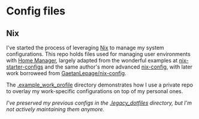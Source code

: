 # Config files

## Nix
I've started the process of leveraging [Nix](https://nixos.org/explore.html) to manage my system configurations. This repo holds files used for managing user environments with [Home Manager](https://github.com/nix-community/home-manager), largely adapted from the wonderful examples at [nix-starter-configs](https://github.com/Misterio77/nix-starter-configs) and the same author's more advanced [nix-config](https://github.com/Misterio77/nix-config), with later work borroweed from [GaetanLepage/nix-config](https://github.com/GaetanLepage/nix-config).

The [.example_work_profile](./.example_work_profile) directory demonstrates how I use a private repo to overlay my work-specific configurations on top of my personal ones.

*I've preserved my previous configs in the [.legacy_dotfiles](./.legacy_dotfiles) directory, but I'm not actively maintaining them anymore.*
